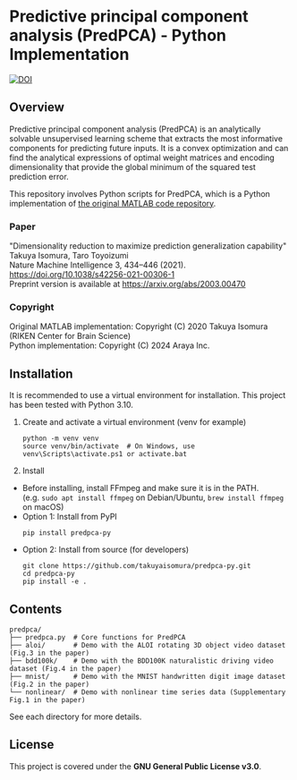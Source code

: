 # Predictive principal component analysis (PredPCA) - Python Implementation

[![DOI](https://zenodo.org/badge/245048386.svg)](https://zenodo.org/badge/latestdoi/245048386)

## Overview
Predictive principal component analysis (PredPCA) is an analytically solvable unsupervised learning scheme that extracts the most informative components for predicting future inputs. It is a convex optimization and can find the analytical expressions of optimal weight matrices and encoding dimensionality that provide the global minimum of the squared test prediction error.

This repository involves Python scripts for PredPCA, which is a Python implementation of [the original MATLAB code repository](https://github.com/takuyaisomura/predpca).

### Paper
"Dimensionality reduction to maximize prediction generalization capability"  
Takuya Isomura, Taro Toyoizumi  
Nature Machine Intelligence 3, 434–446 (2021). https://doi.org/10.1038/s42256-021-00306-1  
Preprint version is available at https://arxiv.org/abs/2003.00470

### Copyright
Original MATLAB implementation: Copyright (C) 2020 Takuya Isomura (RIKEN Center for Brain Science)  
Python implementation: Copyright (C) 2024 Araya Inc.

## Installation
It is recommended to use a virtual environment for installation. This project has been tested with Python 3.10.

1. Create and activate a virtual environment (venv for example)
    ```
    python -m venv venv
    source venv/bin/activate  # On Windows, use venv\Scripts\activate.ps1 or activate.bat
    ```

2. Install
- Before installing, install FFmpeg and make sure it is in the PATH.  
    (e.g. `sudo apt install ffmpeg` on Debian/Ubuntu, `brew install ffmpeg` on macOS)
- Option 1: Install from PyPI
    ```
    pip install predpca-py
    ```
- Option 2: Install from source (for developers)
    ```
    git clone https://github.com/takuyaisomura/predpca-py.git
    cd predpca-py
    pip install -e .
    ```

## Contents
```
predpca/
├── predpca.py  # Core functions for PredPCA
├── aloi/       # Demo with the ALOI rotating 3D object video dataset (Fig.3 in the paper)
├── bdd100k/    # Demo with the BDD100K naturalistic driving video dataset (Fig.4 in the paper)
├── mnist/      # Demo with the MNIST handwritten digit image dataset (Fig.2 in the paper)
└── nonlinear/  # Demo with nonlinear time series data (Supplementary Fig.1 in the paper)
```
See each directory for more details.

## License
This project is covered under the **GNU General Public License v3.0**.
